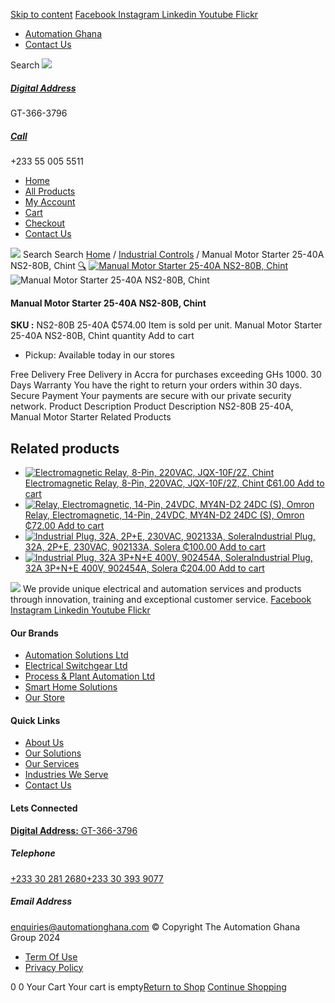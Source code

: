 [Skip to content](https://store.automationghana.com/product/manual-motor-starter-ns2-80b-25-40a-chint/#content)
[ Facebook ](https://www.facebook.com/automationgh/) [ Instagram ](https://www.instagram.com/automationgh/) [ Linkedin ](https://www.linkedin.com/company/the-automation-ghana-limited/) [ Youtube ](https://www.youtube.com/channel/UCurrRDUSm5oIW39VXjn1u0w) [ Flickr ](https://www.flickr.com/photos/181794037@N07/)
  * [ Automation Ghana ](https://automationghana.com)
  * [ Contact Us ](https://store.automationghana.com/contact/)


Search
[ ![](https://store.automationghana.com/wp-content/uploads/2024/04/Website-TAGG-Logo-BLUE.png) ](https://store.automationghana.com/)
[ ](https://maps.app.goo.gl/m4xeaagWCNbLk4jM6)
#####  [ Digital Address ](https://maps.app.goo.gl/m4xeaagWCNbLk4jM6)
GT-366-3796 
[ ](tel:+233550055511)
#####  [ Call ](tel:+233550055511)
+233 55 005 5511 
  * [Home](https://store.automationghana.com/)
  * [All Products](https://store.automationghana.com/shop/)
  * [My Account](https://store.automationghana.com/my-account/)
  * [Cart](https://store.automationghana.com/cart/)
  * [Checkout](https://store.automationghana.com/checkout/)
  * [Contact Us](https://store.automationghana.com/contact/)


[![](https://store.automationghana.com/wp-content/uploads/2024/04/AutomationGhana_logo_white.png)](https://store.automationghana.com)
Search
Search
[Home](https://store.automationghana.com) / [Industrial Controls](https://store.automationghana.com/product-category/industrial-controls/) / Manual Motor Starter 25-40A NS2-80B, Chint
[🔍](https://store.automationghana.com/product/manual-motor-starter-ns2-80b-25-40a-chint/)
[![Manual Motor Starter 25-40A NS2-80B, Chint](https://store.automationghana.com/wp-content/uploads/2020/04/ns2-80b.jpg)](https://store.automationghana.com/wp-content/uploads/2020/04/ns2-80b.jpg)![Manual Motor Starter 25-40A NS2-80B, Chint](https://store.automationghana.com/wp-content/uploads/2020/04/ns2-80b.jpg)
####  Manual Motor Starter 25-40A NS2-80B, Chint 
**SKU :** NS2-80B 25-40A 
₵574.00
Item is sold per unit.
Manual Motor Starter 25-40A NS2-80B, Chint quantity
Add to cart
  * Pickup: Available today in our stores


Free Delivery 
Free Delivery in Accra for purchases exceeding GHs 1000. 
30 Days Warranty 
You have the right to return your orders within 30 days. 
Secure Payment 
Your payments are secure with our private security network. 
Product Description
Product Description
NS2-80B 25-40A, Manual Motor Starter 
Related Products 
## Related products
  * [![Electromagnetic Relay, 8-Pin, 220VAC, JQX-10F/2Z, Chint](https://store.automationghana.com/wp-content/uploads/2020/04/11-Pin-Relay-JQX-10F_3Z-220VAC-Chint-2-300x300.jpg)Electromagnetic Relay, 8-Pin, 220VAC, JQX-10F/2Z, Chint ₵61.00 ](https://store.automationghana.com/product/8-pin-relay-jqx-10f-2z-220vac-chint/)
[Add to cart](https://store.automationghana.com/product/manual-motor-starter-ns2-80b-25-40a-chint/?add-to-cart=1603)
  * [![Relay, Electromagnetic, 14-Pin, 24VDC, MY4N-D2 24DC \(S\), Omron](https://store.automationghana.com/wp-content/uploads/2020/04/14-Pin-Relay-MY4N-D2-24DC-S-Omron.jpg)Relay, Electromagnetic, 14-Pin, 24VDC, MY4N-D2 24DC (S), Omron ₵72.00 ](https://store.automationghana.com/product/14-pin-relay-my4n-d2-24dc-s-omron/)
[Add to cart](https://store.automationghana.com/product/manual-motor-starter-ns2-80b-25-40a-chint/?add-to-cart=1601)
  * [![Industrial Plug, 32A, 2P+E, 230VAC, 902133A, Solera](https://store.automationghana.com/wp-content/uploads/2020/04/industrial-plug-3-pin-300x300.jpg)Industrial Plug, 32A, 2P+E, 230VAC, 902133A, Solera ₵100.00 ](https://store.automationghana.com/product/industrial-plug-902133a-solera/)
[Add to cart](https://store.automationghana.com/product/manual-motor-starter-ns2-80b-25-40a-chint/?add-to-cart=1522)
  * [![Industrial Plug, 32A 3P+N+E 400V, 902454A, Solera](https://store.automationghana.com/wp-content/uploads/2020/04/902454A.png)Industrial Plug, 32A 3P+N+E 400V, 902454A, Solera ₵204.00 ](https://store.automationghana.com/product/industrial-plug-902454a-solera/)
[Add to cart](https://store.automationghana.com/product/manual-motor-starter-ns2-80b-25-40a-chint/?add-to-cart=1512)


![](https://store.automationghana.com/wp-content/uploads/2024/04/AutomationGhana_logo_white.png)
We provide unique electrical and automation services and products through innovation, training and exceptional customer service.
[ Facebook ](https://www.facebook.com/automationgh/) [ Instagram ](https://www.instagram.com/automationgh/) [ Linkedin ](https://www.linkedin.com/company/the-automation-ghana-limited/) [ Youtube ](https://www.youtube.com/channel/UCurrRDUSm5oIW39VXjn1u0w) [ Flickr ](https://www.flickr.com/photos/181794037@N07/)
#### Our Brands
  * [ Automation Solutions Ltd ](https://store.automationghana.com/product/manual-motor-starter-ns2-80b-25-40a-chint/)
  * [ Electrical Switchgear Ltd ](https://store.automationghana.com/product/manual-motor-starter-ns2-80b-25-40a-chint/)
  * [ Process & Plant Automation Ltd ](https://store.automationghana.com/product/manual-motor-starter-ns2-80b-25-40a-chint/)
  * [ Smart Home Solutions ](https://store.automationghana.com/product/manual-motor-starter-ns2-80b-25-40a-chint/)
  * [ Our Store ](https://store.automationghana.com/product/manual-motor-starter-ns2-80b-25-40a-chint/)


#### Quick Links
  * [ About Us ](https://store.automationghana.com/product/manual-motor-starter-ns2-80b-25-40a-chint/)
  * [ Our Solutions ](https://store.automationghana.com/product/manual-motor-starter-ns2-80b-25-40a-chint/)
  * [ Our Services ](https://store.automationghana.com/product/manual-motor-starter-ns2-80b-25-40a-chint/)
  * [ Industries We Serve ](https://store.automationghana.com/product/manual-motor-starter-ns2-80b-25-40a-chint/)
  * [ Contact Us ](https://store.automationghana.com/product/manual-motor-starter-ns2-80b-25-40a-chint/)


#### Lets Connected
[**Digital Address:** GT-366-3796](https://maps.app.goo.gl/m4xeaagWCNbLk4jM6)
#####  Telephone 
[ +233 30 281 2680](tel:+233302812680)[+233 30 393 9077](https://store.automationghana.com/product/manual-motor-starter-ns2-80b-25-40a-chint/+233303939077)
#####  Email Address 
enquiries@automationghana.com 
© Copyright The Automation Ghana Group 2024
  * [ Term Of Use ](https://store.automationghana.com/product/manual-motor-starter-ns2-80b-25-40a-chint/)
  * [ Privacy Policy ](https://store.automationghana.com/product/manual-motor-starter-ns2-80b-25-40a-chint/)


0
0
Your Cart
Your cart is empty[Return to Shop](https://store.automationghana.com/shop/)
[Continue Shopping](https://store.automationghana.com/product/manual-motor-starter-ns2-80b-25-40a-chint/)
